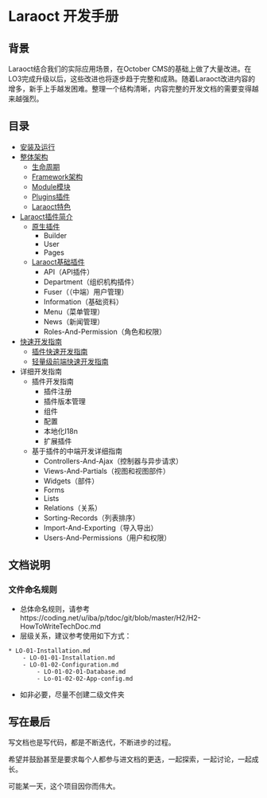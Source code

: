 # Laraoct 开发手册

## 背景

Laraoct结合我们的实际应用场景，在October CMS的基础上做了大量改进。在LO3完成升级以后，这些改进也将逐步趋于完整和成熟。随着Laraoct改进内容的增多，新手上手越发困难。整理一个结构清晰，内容完整的开发文档的需要变得越来越强烈。

## 目录

* [安装及运行](./LO-01-Installation.md)
* [整体架构](./LO-02-Architecture-Concepts.md)
  * [生命周期](./LO-02-01-Lifecycle.md)
  * [Framework架构](./LO-02-02-Framework-Architecture.md)
  * [Module模块](./LO-02-03-Module.md)
  * [Plugins插件](./LO-02-04-Plugins.md)
  * [Laraoct特色](./LO-02-05-Laraoct-Feature.md)
* [Laraoct插件简介](./LO-03-Laraoct-Plugins.md)
  * [原生插件](./LO-03-01-OCT-Plugins.md)
    * Builder
    * User
    * Pages
  * [Laraoct基础插件](./LO-03-02-Base-Plugins.md)
    * API（API插件）
    * Department（组织机构插件）
    * Fuser（（中端）用户管理）
    * Information（基础资料）
    * Menu（菜单管理）
    * News（新闻管理）
    * Roles-And-Permission（角色和权限）
* [快速开发指南](./LO-04-Quick-Develop-Guide.md)
    * [插件快速开发指南](./LO-04-01-Quick-Plugin-Develop-Guide.md)
    * [轻量级前端快速开发指南](./LO-04-02-Quick-API-Frontend-Develop-Guide.md)
* 详细开发指南
  * 插件开发指南
    * 插件注册
    * 插件版本管理
    * 组件
    * 配置
    * 本地化I18n
    * 扩展插件
  * 基于插件的中端开发详细指南
    * Controllers-And-Ajax（控制器与异步请求）
    * Views-And-Partials（视图和视图部件）
    * Widgets（部件）
    * Forms
    * Lists
    * Relations（关系）
    * Sorting-Records（列表排序）
    * Import-And-Exporting（导入导出）
    * Users-And-Permissions（用户和权限）

## 文档说明

### 文件命名规则

* 总体命名规则，请参考https://coding.net/u/iba/p/tdoc/git/blob/master/H2/H2-HowToWriteTechDoc.md
* 层级关系，建议参考使用如下方式：

```
* LO-01-Installation.md
	- LO-01-01-Installation.md
	- LO-01-02-Configuration.md
		- LO-01-02-01-Database.md
		- Lo-01-02-02-App-config.md
```

* 如非必要，尽量不创建二级文件夹

## 写在最后

写文档也是写代码，都是不断迭代，不断进步的过程。

希望并鼓励甚至是要求每个人都参与进文档的更迭，一起探索，一起讨论，一起成长。

可能某一天，这个项目因你而伟大。